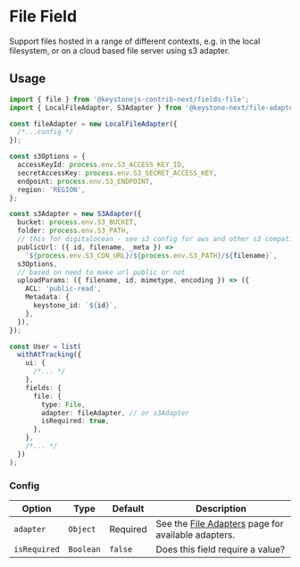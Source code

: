 <!--[meta]
section: api
subSection: field-types
title: File
[meta]-->

# File Field

Support files hosted in a range of different contexts, e.g. in the local filesystem, or on a cloud based file server using s3 adapter.

## Usage

```ts
import { file } from '@keystonejs-contrib-next/fields-file';
import { LocalFileAdapter, S3Adapter } from '@keystone-next/file-adapters-legacy';

const fileAdapter = new LocalFileAdapter({
  /*...config */
});

const s3Options = {
  accessKeyId: process.env.S3_ACCESS_KEY_ID,
  secretAccessKey: process.env.S3_SECRET_ACCESS_KEY,
  endpoint: process.env.S3_ENDPOINT,
  region: 'REGION',
};

const s3Adapter = new S3Adapter({
  bucket: process.env.S3_BUCKET,
  folder: process.env.S3_PATH,
  // this for digitalocean - see s3 config for aws and other s3 compatible providers
  publicUrl: ({ id, filename, _meta }) =>
    `${process.env.S3_CDN_URL}/${process.env.S3_PATH}/${filename}`,
  s3Options,
  // based on need to make url public or not
  uploadParams: ({ filename, id, mimetype, encoding }) => ({
    ACL: 'public-read',
    Metadata: {
      keystone_id: `${id}`,
    },
  }),
});

const User = list(
  withAtTracking({
    ui: {
      /*... */
    },
    fields: {
      file: {
        type: File,
        adapter: fileAdapter, // or s3Adapter
        isRequired: true,
      },
    },
    /*... */
  })
);
```

### Config

| Option       | Type      | Default  | Description                                                                             |
| ------------ | --------- | -------- | --------------------------------------------------------------------------------------- |
| `adapter`    | `Object`  | Required | See the [File Adapters](/packages/file-adapters/README.md) page for available adapters. |
| `isRequired` | `Boolean` | `false`  | Does this field require a value?                                                        |
